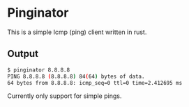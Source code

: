 # Pinginator

This is a simple Icmp (ping) client written in rust.

## Output

```bash
$ pinginator 8.8.8.8
PING 8.8.8.8 (8.8.8.8) 84(64) bytes of data.
64 bytes from 8.8.8.8: icmp_seq=0 ttl=0 time=2.412695 ms
```

Currently only support for simple pings.
